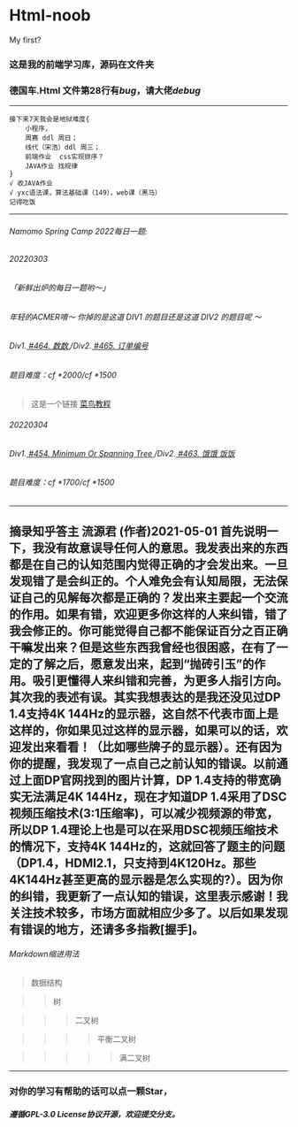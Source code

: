 # Html-noob
My first?
### 这是我的前端学习库，源码在文件夹
### **德国车.Html 文件第28行有*bug*，请大佬*debug***

------------
```
接下来7天我会是地狱难度{
    小程序，
    周赛 ddl 周日；
    线代（宋浩）ddl 周三；
    前端作业  css实现排序？
    JAVA作业 找规律
}
√ 收JAVA作业
√ yxc语法课，算法基础课（149），web课（黑马）
记得吃饭

```
------------

###### Namomo Spring Camp 2022每日一题:
###### 20220303
###### 「新鲜出炉的每日一题哟～」
###### 年轻的ACMER唷～ 你掉的是这道 DIV1 的题目还是这道 DIV2 的题目呢 ～
###### Div1.[ #464. 数数 ](http://oj.daimayuan.top/problem/464)/Div2.[ #465. 订单编号 ](http://oj.daimayuan.top/problem/465)
###### 题目难度：cf *2000/cf *1500
>这是一个链接 [菜鸟教程](https://www.runoob.com)

###### 20220304
###### Div1.[ #454. Minimum Or Spanning Tree ](http://oj.daimayuan.top/problem/454)/Div2.[ #463. 饿饿 饭饭 ](http://oj.daimayuan.top/problem/463)
###### 题目难度：cf *1700/cf *1500

------------
摘录知乎答主
流源君 (作者)2021-05-01
首先说明一下，我没有故意误导任何人的意思。我发表出来的东西都是在自己的认知范围内觉得正确的才会发出来。一旦发现错了是会纠正的。个人难免会有认知局限，无法保证自己的见解每次都是正确的？发出来主要起一个交流的作用。如果有错，欢迎更多你这样的人来纠错，错了我会修正的。你可能觉得自己都不能保证百分之百正确干嘛发出来？但是这些东西我曾经也很困惑，在有了一定的了解之后，愿意发出来，起到“抛砖引玉”的作用。吸引更懂得人来纠错和完善，为更多人指引方向。
其次我的表述有误。其实我想表达的是我还没见过DP 1.4支持4K 144Hz的显示器，这自然不代表市面上是这样的，你如果见过这样的显示器，如果可以的话，欢迎发出来看看！（比如哪些牌子的显示器）。还有因为你的提醒，我发现了一点自己之前认知的错误。以前通过上面DP官网找到的图片计算，DP 1.4支持的带宽确实无法满足4K 144Hz，现在才知道DP 1.4采用了DSC视频压缩技术(3:1压缩率)，可以减少视频源的带宽，所以DP 1.4理论上也是可以在采用DSC视频压缩技术的情况下，支持4K 144Hz的，这就回答了题主的问题（DP1.4，HDMI2.1，只支持到4K120Hz。那些4K144Hz甚至更高的显示器是怎么实现的?）。因为你的纠错，我更新了一点认知的错误，这里表示感谢！我关注技术较多，市场方面就相应少多了。以后如果发现有错误的地方，还请多多指教[握手]。
------------
###### Markdown缩进用法
>数据结构

>>树

>>>二叉树

>>>>平衡二叉树

>>>>>满二叉树
------------

### 对你的学习有帮助的话可以点一颗Star，
##### 遵循GPL-3.0 License协议开源，欢迎提交分支。
